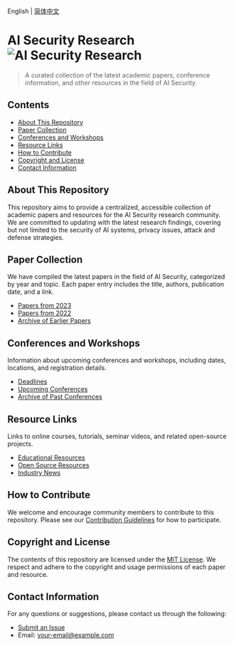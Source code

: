 English | [简体中文](README_CN.md)
# AI Security Research ![AI Security Research](https://img.shields.io/badge/MIT-License-blue)

> A curated collection of the latest academic papers, conference information, and other resources in the field of AI Security.

## Contents
- [About This Repository](#about-this-repository)
- [Paper Collection](#paper-collection)
- [Conferences and Workshops](#conferences-and-workshops)
- [Resource Links](#resource-links)
- [How to Contribute](#how-to-contribute)
- [Copyright and License](#copyright-and-license)
- [Contact Information](#contact-information)

## About This Repository
This repository aims to provide a centralized, accessible collection of academic papers and resources for the AI Security research community. We are committed to updating with the latest research findings, covering but not limited to the security of AI systems, privacy issues, attack and defense strategies.

## Paper Collection
We have compiled the latest papers in the field of AI Security, categorized by year and topic. Each paper entry includes the title, authors, publication date, and a link.

- [Papers from 2023](/papers/2023.md)
- [Papers from 2022](/papers/2022.md)
- [Archive of Earlier Papers](/papers/archive.md)

## Conferences and Workshops
Information about upcoming conferences and workshops, including dates, locations, and registration details.

- [Deadlines](https://sec-deadlines.github.io/)
- [Upcoming Conferences](/conferences/upcoming.md)
- [Archive of Past Conferences](/conferences/archive.md)

## Resource Links
Links to online courses, tutorials, seminar videos, and related open-source projects.

- [Educational Resources](/resources/education.md)
- [Open Source Resources](/resources/opensource.md)
- [Industry News](/resources/news.md)

## How to Contribute
We welcome and encourage community members to contribute to this repository. Please see our [Contribution Guidelines](CONTRIBUTING.md) for how to participate.

## Copyright and License
The contents of this repository are licensed under the [MIT License](LICENSE). We respect and adhere to the copyright and usage permissions of each paper and resource.

## Contact Information
For any questions or suggestions, please contact us through the following:

- [Submit an Issue](https://github.com/AI-Security-Research/issues)
- Email: your-email@example.com
